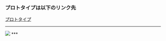 ### プロトタイプは以下のリンク先
[プロトタイプ](https://www.figma.com/file/IrrRhtrYXAE3vZ0XXTK5oF/Untitled?node-id=11%3A0)

***

<img src="../img/">
***
